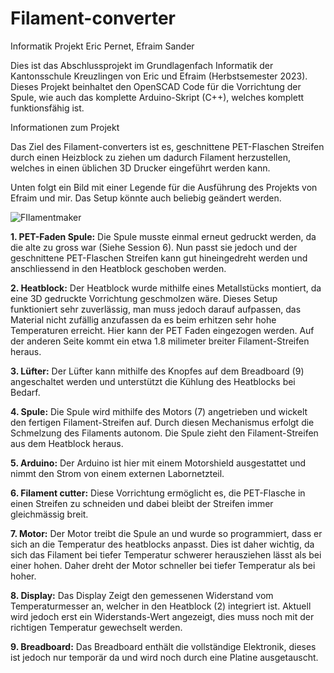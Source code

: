 # Filament-converter
Informatik Projekt Eric Pernet, Efraim Sander


Dies ist das Abschlussprojekt im Grundlagenfach Informatik der Kantonsschule Kreuzlingen von Eric und Efraim (Herbstsemester 2023). Dieses Projekt beinhaltet den OpenSCAD Code für die Vorrichtung der Spule, wie auch das komplette Arduino-Skript (C++), welches komplett funktionsfähig ist. 

Informationen zum Projekt

Das Ziel des Filament-converters ist es, geschnittene PET-Flaschen Streifen durch einen Heizblock zu ziehen um dadurch Filament herzustellen, welches in einen üblichen 3D Drucker eingeführt werden kann. 

Unten folgt ein Bild mit einer Legende für die Ausführung des Projekts von Efraim und mir. Das Setup könnte auch beliebig geändert werden. 

![FIlamentmaker](https://github.com/EricPernet/Filament-converter/assets/142325259/c59eba51-0d83-4b5b-847e-01949284855a)

**1. PET-Faden Spule:** Die Spule musste einmal erneut gedruckt werden, da die alte zu gross war (Siehe Session 6). Nun passt sie jedoch und der geschnittene PET-Flaschen Streifen kann gut hineingedreht werden und anschliessend in den Heatblock geschoben werden.

**2. Heatblock:** Der Heatblock wurde mithilfe eines Metallstücks montiert, da eine 3D gedruckte Vorrichtung geschmolzen wäre. Dieses Setup funktioniert sehr zuverlässig, man muss jedoch darauf aufpassen, das Material nicht zufällig anzufassen da es beim erhitzen sehr hohe Temperaturen erreicht. Hier kann der PET Faden eingezogen werden. Auf der anderen Seite kommt ein etwa 1.8 milimeter breiter Filament-Streifen heraus.

**3. Lüfter:** Der Lüfter kann mithilfe des Knopfes auf dem Breadboard (9) angeschaltet werden und unterstützt die Kühlung des Heatblocks bei Bedarf.

**4. Spule:** Die Spule wird mithilfe des Motors (7) angetrieben und wickelt den fertigen Filament-Streifen auf. Durch diesen Mechanismus erfolgt die Schmelzung des Filaments autonom. Die Spule zieht den Filament-Streifen aus dem Heatblock heraus.

**5. Arduino:** Der Arduino ist hier mit einem Motorshield ausgestattet und nimmt den Strom von einem externen Labornetzteil.

**6. Filament cutter:** Diese Vorrichtung ermöglicht es, die PET-Flasche in einen Streifen zu schneiden und dabei bleibt der Streifen immer gleichmässig breit.

**7. Motor:** Der Motor treibt die Spule an und wurde so programmiert, dass er sich an die Temperatur des heatblocks anpasst. Dies ist daher wichtig, da sich das Filament bei tiefer Temperatur schwerer herausziehen lässt als bei einer hohen. Daher dreht der Motor schneller bei tiefer Temperatur als bei hoher.

**8. Display:** Das Display Zeigt den gemessenen Widerstand vom Temperaturmesser an, welcher in den Heatblock (2) integriert ist. Aktuell wird jedoch erst ein Widerstands-Wert angezeigt, dies muss noch mit der richtigen Temperatur gewechselt werden.

**9. Breadboard:** Das Breadboard enthält die vollständige Elektronik, dieses ist jedoch nur temporär da und wird noch durch eine Platine ausgetauscht.




